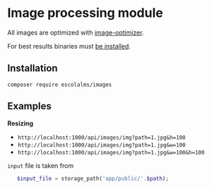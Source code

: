 # Image processing module

All images are optimized with [image-optimizer](https://packagist.org/packages/spatie/image-optimizer).

For best results binaries must [be installed](https://github.com/spatie/image-optimizer#optimization-tools).

## Installation

`composer require escolalms/images`

## Examples

**Resizing**

- `http://localhost:1000/api/images/img?path=1.jpg&h=100`
- `http://localhost:1000/api/images/img?path=1.jpg&w=100`
- `http://localhost:1000/api/images/img?path=1.jpg&w=100&h=100`

`input` file is taken from

```php
   $input_file = storage_path('app/public/'.$path);
```
